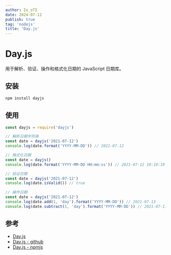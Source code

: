 ```yaml
---
author: Io_oTI
date: 2024-07-12
publish: true
tag: 'nodejs'
title: 'Day.js'
---
```


# Day.js

用于解析、验证、操作和格式化日期的 JavaScript 日期库。

## 安装

```bash
npm install dayjs
```

## 使用

```javascript
const dayjs = require('dayjs')

// 解析日期字符串
const date = dayjs('2021-07-12')
console.log(date.format('YYYY-MM-DD')) // 2021-07-12

// 格式化日期
const date = dayjs()
console.log(date.format('YYYY-MM-DD HH:mm:ss')) // 2021-07-12 10:10:10

// 验证日期
const date = dayjs('2021-07-12')
console.log(date.isValid()) // true

// 操作日期
const date = dayjs('2021-07-12')
console.log(date.add(1, 'day').format('YYYY-MM-DD')) // 2021-07-13
console.log(date.subtract(1, 'day').format('YYYY-MM-DD')) // 2021-07-11
```

## 参考

- [Day.js](https://day.js.org/)
- [Day.js - github](https://github.com/iamkun/dayjs)
- [Day.js - npmjs](https://www.npmjs.com/package/dayjs)
